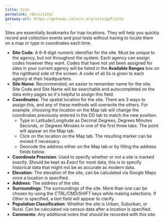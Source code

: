 ```yaml
---
title: Site
permalink: /docs/site/
gateway-url: https://gateway.calsurv.org/site/ppf/site
---
```

Sites are essentially bookmarks for trap locations. They will help you quickly record and collection events and pool tests without having to locate them on a map or type in coordinates each time.

* **Site Code**: A 6-8 digit numeric identifier for the site. Must be unique to the agency, but not throughout the system.  Each agency can assign codes however they want. Codes that have not yet been assigned for sites in your current agency will be listed in the **Available Ranges** box on the righthand side of the screen. A code of all 0s is given to each agency at their headquarters.
* **Site Name**: Recommended; an easier to remember name for the site. Site Code and Site Name will be searchable and autocompleted on the data entry pages so it's helpful to assign this field.
* **Coordinates**: The spatial location for the site. There are 3 ways to assign this, and any of these methods will overwrite the others. For example, choosing the location on the Map tab will change the coordinates previously entered in the DD tab to match the new position.
  * Type in Latitude/Longitude as Decimal Degrees, Degrees Minutes Seconds, or Degrees Minutes in one of the first three tabs. The point will appear on the Map tab.
  * Click on the location on the Map tab. The resulting marker can be moved if necessary.
  * Geocode the address either on the Map tab or by filling the address fields below.
* **Coordinate Precision**: Used to specify whether or not a site is marked exactly. Should be kept as *Exact* for most data, this is to specify historical data that might not be as accurate as modern data.
* **Elevation**: The elevation of the site, can be calculated via Google Maps once a location is specified.
* **Address**: The address of the site.
* **Surroundings**: The surroundings of the site. More than one can be chosen by using the *CTRL/CMD/SHIFT* keys while making selections. If *Other* is specified, a text field will appear to clarify.
* **Population Classification**: Whether the site is Urban, Suburban, or Rural. Can be calculated via census data after a location is specified.
* **Comments**: Any additional notes that should be recorded with this site.
